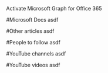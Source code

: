 Activate Microsoft Graph for Office 365

#Microsoft Docs
asdf

#Other articles
asdf

#People to follow
asdf

#YouTube channels
asdf

#YouTube videos
asdf